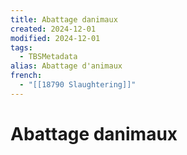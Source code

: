 ```yaml
---
title: Abattage danimaux
created: 2024-12-01
modified: 2024-12-01
tags:
  - TBSMetadata
alias: Abattage d'animaux
french:
  - "[[18790 Slaughtering]]"
---
```

# Abattage danimaux
